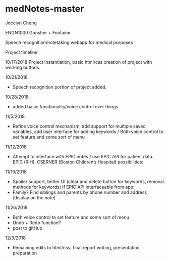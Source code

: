 # medNotes-master

Jocelyn Cheng

ENGN1000 Gonsher + Fontaine

Speech recognition/notetaking webapp for medical purposes


Project timeline:

10/17/2018
Project instantiation, basic html/css creation of project with working buttons.

10/21/2018
- Speech recognition portion of project added.

10/28/2018
- added basic functionality/voice control over things

11/5/2018
- Refine voice control mechanism, add support for multiple saved variables, add user interface for adding keywords / Both voice control to set feature and some sort of menu

11/12/2018
- Attempt to interface with EPIC notes / use EPIC API for patient data. EPIC (RIH), CSERNER (Boston Children’s Hospital) possibilities:

11/19/2018
- Spoiler support, better UI (clear and delete button for keywords, removal methods for keywords)
If EPIC API interfaceable from app:
-	Family? Find siblings and parents by phone number and address (display on the note)

11/26/2018
- Both voice control to set feature and some sort of menu
- Undo + Redo function?
- post to gitHub

12/3/2018
- Remaining edits to html/css, final report writing, presentation preparation

